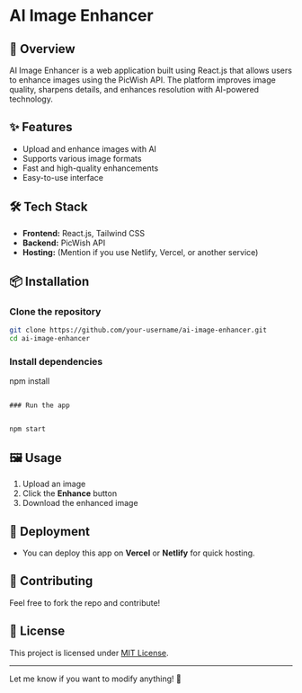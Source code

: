# AI Image Enhancer  

## 🚀 Overview  
AI Image Enhancer is a web application built using React.js that allows users to enhance images using the PicWish API. The platform improves image quality, sharpens details, and enhances resolution with AI-powered technology.  

## ✨ Features  
- Upload and enhance images with AI  
- Supports various image formats  
- Fast and high-quality enhancements  
- Easy-to-use interface  

## 🛠️ Tech Stack  
- **Frontend:** React.js, Tailwind CSS  
- **Backend:** PicWish API  
- **Hosting:** (Mention if you use Netlify, Vercel, or another service)  

## 📦 Installation  
### Clone the repository  
```bash  
git clone https://github.com/your-username/ai-image-enhancer.git  
cd ai-image-enhancer  
```  

### Install dependencies  


npm install  
```   

### Run the app


npm start  
```  

## 🖼️ Usage  
1. Upload an image  
2. Click the **Enhance** button  
3. Download the enhanced image  

## 🚀 Deployment  
- You can deploy this app on **Vercel** or **Netlify** for quick hosting.  

## 🤝 Contributing  
Feel free to fork the repo and contribute!  

## 📜 License  
This project is licensed under [MIT License](LICENSE).  

---

Let me know if you want to modify anything! 🚀

